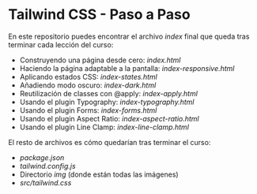 # Tailwind CSS - Paso a Paso

En este repositorio puedes encontrar el archivo *index* final que queda tras terminar cada lección del curso:

- Construyendo una página desde cero: *index.html*
- Haciendo la página adaptable a la pantalla: *index-responsive.html*
- Aplicando estados CSS: *index-states.html*
- Añadiendo modo oscuro: *index-dark.html*
- Reutilización de classes con @apply: *index-apply.html*
- Usando el plugin Typography: *index-typography.html*
- Usando el plugin Forms: *index-forms.html*
- Usando el plugin Aspect Ratio: *index-aspect-ratio.html*
- Usando el plugin Line Clamp: *index-line-clamp.html*

El resto de archivos es cómo quedarían tras terminar el curso:

- *package.json*
- *tailwind.config.js*
- Directorio *img* (donde están todas las imágenes)
- *src/tailwind.css*
